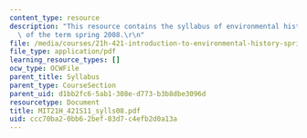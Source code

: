 ```yaml
---
content_type: resource
description: "This resource contains the syllabus of environmental history course\
  \ of the term spring 2008.\r\n"
file: /media/courses/21h-421-introduction-to-environmental-history-spring-2011/ccc70ba20bb62bef83d7c4efb2d0a13a_MIT21H_421S11_sylls08.pdf
file_type: application/pdf
learning_resource_types: []
ocw_type: OCWFile
parent_title: Syllabus
parent_type: CourseSection
parent_uid: d1bb2fc6-5ab1-308e-d773-b3b8dbe3096d
resourcetype: Document
title: MIT21H_421S11_sylls08.pdf
uid: ccc70ba2-0bb6-2bef-83d7-c4efb2d0a13a
---
```

